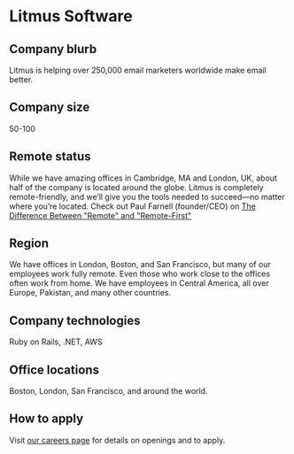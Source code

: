 # Litmus Software

## Company blurb

Litmus is helping over 250,000 email marketers worldwide make email better.

## Company size

50-100

## Remote status

While we have amazing offices in Cambridge, MA and London, UK, about half of the company is located around the globe. Litmus is completely remote-friendly, and we’ll give you the tools needed to succeed—no matter where you’re located. Check out Paul Farnell (founder/CEO) on [The Difference Between "Remote" and "Remote-First"](https://thinkgrowth.org/the-difference-between-remote-and-remote-first-7dd38458855f#.z1kbmetpf)

## Region

We have offices in London, Boston, and San Francisco, but many of our employees work fully remote. Even those who work close to the offices often work from home. We have employees in Central America, all over Europe, Pakistan, and many other countries.

## Company technologies

Ruby on Rails, .NET, AWS

## Office locations

Boston, London, San Francisco, and around the world.

## How to apply

Visit [our careers page](https://litmus.com/careers) for details on openings and to apply.
